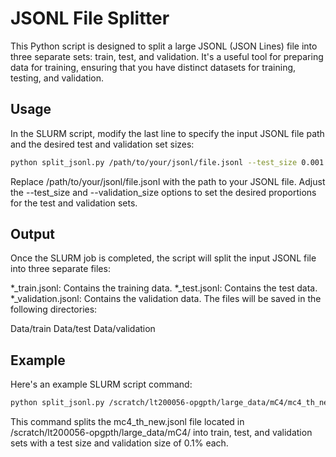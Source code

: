 # JSONL File Splitter
This Python script is designed to split a large JSONL (JSON Lines) file into three separate sets: train, test, and validation. It's a useful tool for preparing data for training, ensuring that you have distinct datasets for training, testing, and validation.

## Usage
In the SLURM script, modify the last line to specify the input JSONL file path and the desired test and validation set sizes:
```bash
python split_jsonl.py /path/to/your/jsonl/file.jsonl --test_size 0.001 --validation_size 0.001
```
Replace /path/to/your/jsonl/file.jsonl with the path to your JSONL file.
Adjust the --test_size and --validation_size options to set the desired proportions for the test and validation sets.

## Output
Once the SLURM job is completed, the script will split the input JSONL file into three separate files:

*_train.jsonl: Contains the training data.
*_test.jsonl: Contains the test data.
*_validation.jsonl: Contains the validation data.
The files will be saved in the following directories:

Data/train
Data/test
Data/validation

## Example
Here's an example SLURM script command:
```bash
python split_jsonl.py /scratch/lt200056-opgpth/large_data/mC4/mc4_th_new.jsonl --test_size 0.001 --validation_size 0.001
```
This command splits the mc4_th_new.jsonl file located in /scratch/lt200056-opgpth/large_data/mC4/ into train, test, and validation sets with a test size and validation size of 0.1% each.
